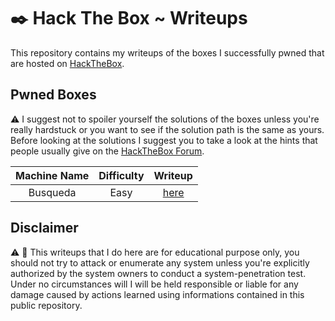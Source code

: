# :black_nib: Hack The Box ~ Writeups
This repository contains my writeups of the boxes I successfully pwned that are hosted on [HackTheBox](https://app.hackthebox.com/).

## Pwned Boxes

:warning: I suggest not to spoiler yourself the solutions of the boxes unless you're really hardstuck or you want to see if the solution path is the same as yours. Before looking at the solutions I suggest you to take a look at the hints that people usually give on the [HackTheBox Forum](https://forum.hackthebox.com/).

| Machine Name | Difficulty |           Writeup            |
| :----------: | :--------: | :--------------------------: |
|   Busqueda   |    Easy    | [here](./Busqueda/README.md) |

## Disclaimer

:warning: :rotating_light: This writeups that I do here are for educational purpose only, you should not try to attack or enumerate any system unless you're explicitly authorized by the system owners to conduct a system-penetration test.
Under no circumstances will I will be held responsible or liable for any damage caused by actions learned using informations contained in this public repository.